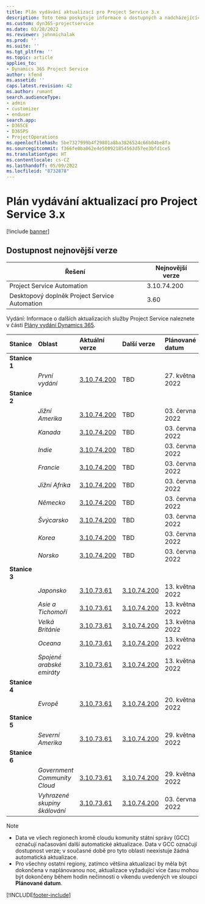 ```yaml
---
title: Plán vydávání aktualizací pro Project Service 3.x
description: Toto téma poskytuje informace o dostupných a nadcházejících vydáních Dynamics 365 Project Service Automation.
ms.custom: dyn365-projectservice
ms.date: 03/28/2022
ms.reviewer: johnmichalak
ms.prod: ''
ms.suite: ''
ms.tgt_pltfrm: ''
ms.topic: article
applies_to:
- Dynamics 365 Project Service
author: kfend
ms.assetid: ''
caps.latest.revision: 42
ms.author: rumant
search.audienceType:
- admin
- customizer
- enduser
search.app:
- D365CE
- D365PS
- ProjectOperations
ms.openlocfilehash: 5be7327999b4f29801a8ba3826524c66b04be8fa
ms.sourcegitcommit: f366fe0ba062e4e500921854563d57ee3bfd1ce5
ms.translationtype: HT
ms.contentlocale: cs-CZ
ms.lasthandoff: 05/09/2022
ms.locfileid: "8732878"
---
```

# <a name="update-release-schedule-for-project-service-3x"></a>Plán vydávání aktualizací pro Project Service 3.x

[!include [banner](../includes/psa-now-project-operations.md)]

## <a name="latest-version-availability"></a>Dostupnost nejnovější verze

| Řešení  | Nejnovější verze |
|-------|----|
| Project Service Automation    | 3.10.74.200 |
| Desktopový doplněk Project Service Automation                | 3.60          |

Vydání: Informace o dalších aktualizacích služby Project Service naleznete v části [Plány vydání Dynamics 365](/dynamics365/release-plans/). 

| Stanice  | Oblast | Aktuální verze | Další verze |  Plánované datum
| :---   | :---   | :---   | :---   |:---   |         
|<strong>Stanice 1</strong> | |  |  | |
| | <i>První vydání</i> | [3.10.74.200](whats-new-ur43.md) | TBD | 27. května 2022
|<strong>Stanice 2</strong> | |  |  | |
| | <i>Jižní Amerika</i> | [3.10.74.200](whats-new-ur43.md) | TBD | 03. června 2022
| | <i>Kanada</i> | [3.10.74.200](whats-new-ur43.md) | TBD | 03. června 2022
| | <i>Indie</i> | [3.10.74.200](whats-new-ur43.md) | TBD | 03. června 2022
| | <i>Francie</i> | [3.10.74.200](whats-new-ur43.md) | TBD | 03. června 2022
| | <i>Jižní Afrika</i> | [3.10.74.200](whats-new-ur43.md) | TBD | 03. června 2022
| | <i>Německo</i> | [3.10.74.200](whats-new-ur43.md) | TBD | 03. června 2022
| | <i>Švýcarsko</i> | [3.10.74.200](whats-new-ur43.md) | TBD | 03. června 2022
| | <i>Korea</i> | [3.10.74.200](whats-new-ur43.md) | TBD | 03. června 2022
| | <i>Norsko</i> | [3.10.74.200](whats-new-ur43.md) | TBD | 03. června 2022
|<strong>Stanice 3</strong> | |  |  | |
| | <i>Japonsko</i> | [3.10.73.61](whats-new-ur-42.md) | [3.10.74.200](whats-new-ur43.md) | 13. května 2022
| | <i>Asie a Tichomoří</i> | [3.10.73.61](whats-new-ur-42.md) | [3.10.74.200](whats-new-ur43.md) | 13. května 2022
| | <i>Velká Británie</i> | [3.10.73.61](whats-new-ur-42.md) | [3.10.74.200](whats-new-ur43.md) | 13. května 2022
| | <i>Oceana</i> | [3.10.73.61](whats-new-ur-42.md) | [3.10.74.200](whats-new-ur43.md) | 13. května 2022
| | <i>Spojené arabské emiráty</i> | [3.10.73.61](whats-new-ur-42.md) | [3.10.74.200](whats-new-ur43.md) | 13. května 2022
|<strong>Stanice 4</strong> | |  |  | |
| | <i>Evropě</i> | [3.10.73.61](whats-new-ur-42.md) | [3.10.74.200](whats-new-ur43.md) | 20. května 2022
|<strong>Stanice 5</strong> | |  |  | |
| | <i>Severní Amerika</i> | [3.10.73.61](whats-new-ur-42.md) | [3.10.74.200](whats-new-ur43.md) | 29. května 2022
|<strong>Stanice 6</strong> | |  |  | |
| | <i>Government Community Cloud</i> | [3.10.73.61](whats-new-ur-42.md) | [3.10.74.200](whats-new-ur43.md) | 29. května 2022
| | <i>Vyhrazené skupiny škálování</i> | [3.10.73.61](whats-new-ur-42.md) | [3.10.74.200](whats-new-ur43.md) | 03. června 2022




>[!Note]
> - Data ve všech regionech kromě cloudu komunity státní správy (GCC) označují načasování další automatické aktualizace. Data v GCC označují dostupnost verze; v současné době pro tyto oblasti neexistuje žádná automatická aktualizace.
> - Pro všechny ostatní regiony, zatímco většina aktualizací by měla být dokončena v naplánovanou noc, aktualizace vyžadující více času mohou být dokončeny během hodin nečinnosti o víkendu uvedených ve sloupci **Plánované datum**.


[!INCLUDE[footer-include](../includes/footer-banner.md)]
